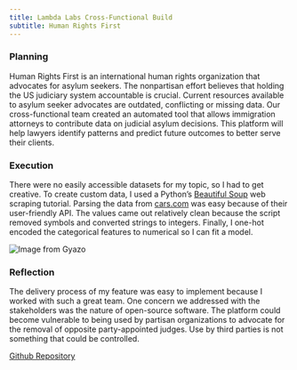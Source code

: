 ```yaml
---
title: Lambda Labs Cross-Functional Build
subtitle: Human Rights First
---
```



### Planning

Human Rights First is an international human rights organization that advocates for asylum seekers. The nonpartisan effort believes that holding the US judiciary system accountable is crucial. Current resources available to asylum seeker advocates are outdated, conflicting or missing data. 
Our cross-functional team created an automated tool that allows immigration attorneys to contribute data on judicial asylum decisions. This platform will help lawyers identify patterns and predict future outcomes to better serve their clients.


### Execution

There were no easily accessible datasets for my topic, so I had to get creative. To create custom data, I used a Python’s [Beautiful Soup](https://www.youtube.com/watch?v=ng2o98k983k&t=2467s) web scraping tutorial. Parsing the data from [cars.com](https://www.cars.com/for-sale/searchresults.action/?mdId=21655&mkId=28263&page=1&perPage=100&searchSource=PAGINATION&sort=relevance&stkTypId=28881&zc=99019) was easy because of their user-friendly API. The values came out relatively clean because the script removed symbols and converted strings to integers. Finally, I one-hot encoded the categorical features to numerical so I can fit a model.  

![Image from Gyazo](https://i.gyazo.com/5c96a8248dadb4d218ae1474bde1fa9f.png)

### Reflection

The delivery process of my feature was easy to implement because I worked with such a great team. One concern we addressed with the stakeholders was the nature of open-source software. The platform could become vulnerable to being used by partisan organizations to advocate for the removal of opposite party-appointed judges. Use by third parties is not something that could be controlled.


[Github Repository](https://github.com/Lambda-School-Labs/human-rights-first-asylum-ds-a)
